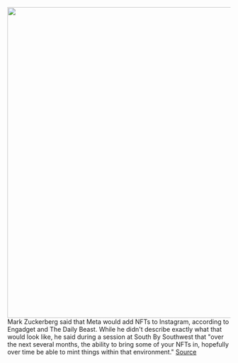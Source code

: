 <img src='https://cdn.vox-cdn.com/thumbor/j8xPpj6RbasgzNoe-ytXacMKxEk=/0x0:2040x1360/1200x800/filters:focal(857x517:1183x843)/cdn.vox-cdn.com/uploads/chorus_image/image/70627725/acastro_211101_1777_meta_0003.0.jpg' width='700px' /><br/>
Mark Zuckerberg said that Meta would add NFTs to Instagram, according to Engadget and The Daily Beast. While he didn't describe exactly what that would look like, he said during a session at South By Southwest that "over the next several months, the ability to bring some of your NFTs in, hopefully over time be able to mint things within that environment."
<a href='https://www.theverge.com/2022/3/15/22979926/instagram-nfts-meta-zuckerberg-sxsw-metaverse'> Source <a/>